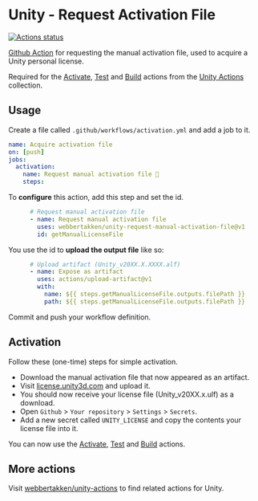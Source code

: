 # Unity - Request Activation File

[![Actions status](https://github.com/WebberTakken/unity-request-manual-activation-file-action/workflows/Actions%20%F0%9F%98%8E/badge.svg)](https://github.com/WebberTakken/unity-request-manual-activation-file-action/workflows/Actions%20%F0%9F%98%8E/badge.svg)

[Github Action](https://github.com/features/actions) for requesting the manual activation file, used to acquire a Unity personal license.

Required for the 
[Activate](https://github.com/webbertakken/unity-actions#activate),
[Test](https://github.com/webbertakken/unity-actions#test) and
[Build](https://github.com/webbertakken/unity-actions#build)
actions from the 
[Unity Actions](https://github.com/webbertakken/unity-actions) 
collection.

## Usage

Create a file called `.github/workflows/activation.yml` and add a job to it.
 
```yaml
name: Acquire activation file
on: [push]
jobs:
  activation:
    name: Request manual activation file 🔑
    steps:
```

To **configure** this action, add this step and set the id.

```yaml
      # Request manual activation file
      - name: Request manual activation file
        uses: webbertakken/unity-request-manual-activation-file@v1
        id: getManualLicenseFile
```

You use the id to **upload the output file** like so:     

```yaml
      # Upload artifact (Unity_v20XX.X.XXXX.alf)
      - name: Expose as artifact
        uses: actions/upload-artifact@v1
        with:
          name: ${{ steps.getManualLicenseFile.outputs.filePath }}
          path: ${{ steps.getManualLicenseFile.outputs.filePath }}
```

Commit and push your workflow definition.

## Activation

Follow these (one-time) steps for simple activation.

- Download the manual activation file that now appeared as an artifact.
- Visit [license.unity3d.com](https://license.unity3d.com/manual) and upload it.
- You should now receive your license file (Unity_v20XX.x.ulf) as a download.
- Open `Github` > `Your repository` > `Settings` > `Secrets`.
- Add a new secret called `UNITY_LICENSE` and copy the contents your license file into it.

You can now use the 
[Activate](https://github.com/webbertakken/unity-actions#activate),
[Test](https://github.com/webbertakken/unity-actions#test) and
[Build](https://github.com/webbertakken/unity-actions#build)
actions.

## More actions

Visit 
[webbertakken/unity-actions](https://github.com/webbertakken/unity-actions) 
to find related actions for Unity.

